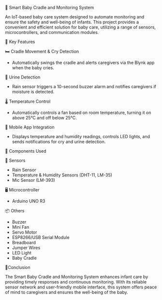 👶 Smart Baby Cradle and Monitoring System

An IoT-based baby care system designed to automate monitoring and ensure the safety and well-being of infants. This project provides a convenient and efficient solution for baby care, utilizing a range of sensors, microcontrollers, and communication modules.

🔑 Key Features

🛏️ Cradle Movement & Cry Detection

- Automatically swings the cradle and alerts caregivers via the Blynk app when the baby cries.

🚨 Urine Detection

- Rain sensor triggers a 10-second buzzer alarm and notifies caregivers if moisture is detected.

🌡️ Temperature Control

- Automatically controls a fan based on room temperature, turning it on above 25°C and off below 25°C.

📲 Mobile App Integration

- Displays temperature and humidity readings, controls LED lights, and sends notifications for cry and urine detection.

🔧 Components Used

📡 Sensors

- Rain Sensor
- Temperature & Humidity Sensors (DHT-11, LM-35)
- Mic Sensor (LM-393)

🖥️ Microcontroller

- Arduino UNO R3

📦 Others

- Buzzer
- Mini Fan
- Servo Motor
- ESP8266/USB Serial Module
- Breadboard
- Jumper Wires
- LED Light
- Baby Cradle

 📌Conclusion

The Smart Baby Cradle and Monitoring System enhances infant care by providing timely responses and continuous monitoring. With its reliable sensor network and user-friendly mobile interface, this system offers peace of mind to caregivers and ensures the well-being of the baby.
